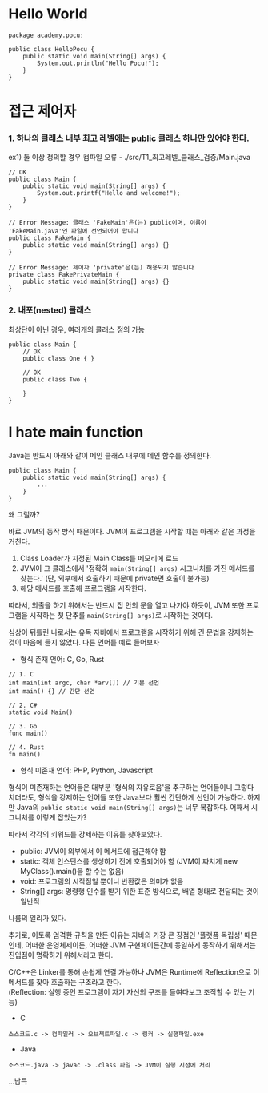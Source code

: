 # Hello World
```angular2html
package academy.pocu;

public class HelloPocu {
    public static void main(String[] args) {
        System.out.println("Hello Pocu!");
    }
}
```
# 접근 제어자
### 1. 하나의 클래스 내부 최고 레벨에는 public 클래스 하나만 있어야 한다.
ex1) 둘 이상 정의할 경우 컴파일 오류 - ./src/T1_최고레벨_클래스_검증/Main.java
```angular2html
// OK
public class Main {
    public static void main(String[] args) {
        System.out.printf("Hello and welcome!");
    }
}

// Error Message: 클래스 'FakeMain'은(는) public이며, 이름이 'FakeMain.java'인 파일에 선언되어야 합니다
public class FakeMain {
    public static void main(String[] args) {}
}

// Error Message: 제어자 'private'은(는) 허용되지 않습니다
private class FakePrivateMain {
    public static void main(String[] args) {}
}
```
### 2. 내포(nested) 클래스
최상단이 아닌 경우, 여러개의 클래스 정의 가능
```angular2html
public class Main {
    // OK
    public class One { }
    
    // OK
    public class Two {
        
    }
}
```

# I hate main function
Java는 반드시 아래와 같이 메인 클래스 내부에 메인 함수를 정의한다.
```angular2html
public class Main {
    public static void main(String[] args) {
        ...
    }
}
```
왜 그럴까?

바로 JVM의 동작 방식 때문이다. JVM이 프로그램을 시작할 떄는 아래와 같은 과정을 거친다.
1. Class Loader가 지정된 Main Class를 메모리에 로드
2. JVM이 그 클래스에서 '정확히 `main(String[] args)` 시그니처를 가진 메서드를 찾는다.' (단, 외부에서 호출하기 때문에 private면 호출이 불가능)
3. 해당 메서드를 호출해 프로그램을 시작한다.

따라서, 외출을 하기 위해서는 반드시 집 안의 문을 열고 나가야 하듯이, JVM 또한 프로그램을 시작하는 첫 단추를 `main(String[] args)`로 시작하는 것이다.

심상이 뒤틀린 나로서는 유독 자바에서 프로그램을 시작하기 위해 긴 문법을 강제하는 것이 마음에 들지 않았다. 다른 언어를 예로 들어보자
- 형식 존재 언어: C, Go, Rust
```angular2html
// 1. C
int main(int argc, char *arv[]) // 기본 선언
int main() {} // 간단 선언

// 2. C#
static void Main()

// 3. Go
func main()

// 4. Rust
fn main()
```
- 형식 미존재 언어: PHP, Python, Javascript

형식이 미존재하는 언어들은 대부분 '형식의 자유로움'을 추구하는 언어들이니 그렇다 치더라도, 형식을 강제하는 언어들 또한 Java보다 훨씬 간단하게 선언이 가능하다.
하지만 Java의 `public static void main(String[] args)`는 너무 복잡하다. 어째서 시그니처를 이렇게 잡았는가?

따라서 각각의 키워드를 강제하는 이유를 찾아보았다.
- public: JVM이 외부에서 이 메서드에 접근해야 함
- static: 객체 인스턴스를 생성하기 전에 호출되어야 함 (JVM이 짜치게 new MyClass().main()을 할 수는 없음)
- void: 프로그램의 시작점일 뿐이니 반환값은 의미가 없음
- String[] args: 명령행 인수를 받기 위한 표준 방식으로, 배열 형태로 전달되는 것이 일반적

나름의 일리가 있다.

추가로, 이토록 엄격한 규칙을 만든 이유는 자바의 가장 큰 장점인 '플랫폼 독립성' 때문인데, 어떠한 운영체제이든,
어떠한 JVM 구현체이든간에 동일하게 동작하기 위해서는 진입점이 명확하기 위해서라고 한다.

C/C++은 Linker를 통해 손쉽게 연결 가능하나 JVM은 Runtime에 Reflection으로 이 메서드를 찾아 호출하는 구조라고 한다.<br>(Reflection: 실행 중인 프로그램이 자기 자신의 구조를 들여다보고 조작할 수 있는 기능)

- C
```angular2html
소스코드.c -> 컴파일러 -> 오브젝트파일.c -> 링커 -> 실행파일.exe
```
- Java
```angular2html
소스코드.java -> javac -> .class 파일 -> JVM이 실행 시점에 처리
```

...납득


